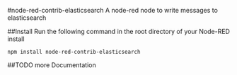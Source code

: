 #node-red-contrib-elasticsearch
A node-red node to write messages to elasticsearch

##Install
Run the following command in the root directory of your Node-RED install

	npm install node-red-contrib-elasticsearch
	
##TODO more Documentation